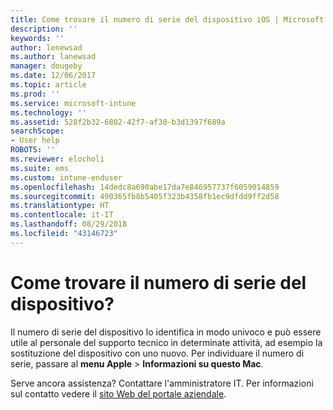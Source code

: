 ```yaml
---
title: Come trovare il numero di serie del dispositivo iOS | Microsoft Docs
description: ''
keywords: ''
author: lenewsad
ms.author: lanewsad
manager: dougeby
ms.date: 12/06/2017
ms.topic: article
ms.prod: ''
ms.service: microsoft-intune
ms.technology: ''
ms.assetid: 528f2b32-6802-42f7-af30-b3d1397f689a
searchScope:
- User help
ROBOTS: ''
ms.reviewer: elocholi
ms.suite: ems
ms.custom: intune-enduser
ms.openlocfilehash: 14dedc8a690abe17da7e846957737f6059014859
ms.sourcegitcommit: 490365fb8b5405f323b4358fb1ec9dfdd9ff2d58
ms.translationtype: HT
ms.contentlocale: it-IT
ms.lasthandoff: 08/29/2018
ms.locfileid: "43146723"
---
```

# <a name="how-do-i-find-the-serial-number-on-my-device"></a>Come trovare il numero di serie del dispositivo?

Il numero di serie del dispositivo lo identifica in modo univoco e può essere utile al personale del supporto tecnico in determinate attività, ad esempio la sostituzione del dispositivo con uno nuovo. Per individuare il numero di serie, passare al **menu Apple** > **Informazioni su questo Mac**.

Serve ancora assistenza? Contattare l'amministratore IT. Per informazioni sul contatto vedere il [sito Web del portale aziendale](https://go.microsoft.com/fwlink/?linkid=2010980).
